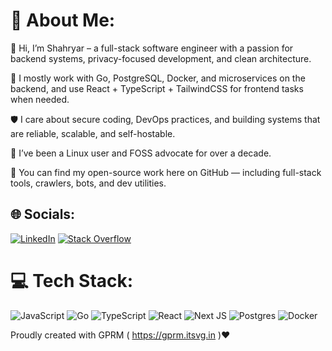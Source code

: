 # 💫 About Me:
👋 Hi, I’m Shahryar – a full-stack software engineer with a passion for backend systems, privacy-focused development, and clean architecture.  

🔧 I mostly work with Go, PostgreSQL, Docker, and microservices on the backend, and use React + TypeScript + TailwindCSS for frontend tasks when needed.  

🛡️ I care about secure coding, DevOps practices, and building systems that are reliable, scalable, and self-hostable.  

🐧 I’ve been a Linux user and FOSS advocate for over a decade.  

📂 You can find my open-source work here on GitHub — including full-stack tools, crawlers, bots, and dev utilities.



## 🌐 Socials:
[![LinkedIn](https://img.shields.io/badge/LinkedIn-%230077B5.svg?logo=linkedin&logoColor=white)](https://linkedin.com/in/shahryar-pirooz-6279381a5) [![Stack Overflow](https://img.shields.io/badge/-Stackoverflow-FE7A16?logo=stack-overflow&logoColor=white)](https://stackoverflow.com/users/shahryar-pirooz) 

# 💻 Tech Stack:
![JavaScript](https://img.shields.io/badge/javascript-%23323330.svg?style=for-the-badge&logo=javascript&logoColor=%23F7DF1E) ![Go](https://img.shields.io/badge/go-%2300ADD8.svg?style=for-the-badge&logo=go&logoColor=white) ![TypeScript](https://img.shields.io/badge/typescript-%23007ACC.svg?style=for-the-badge&logo=typescript&logoColor=white) ![React](https://img.shields.io/badge/react-%2320232a.svg?style=for-the-badge&logo=react&logoColor=%2361DAFB) ![Next JS](https://img.shields.io/badge/Next-black?style=for-the-badge&logo=next.js&logoColor=white) ![Postgres](https://img.shields.io/badge/postgres-%23316192.svg?style=for-the-badge&logo=postgresql&logoColor=white) ![Docker](https://img.shields.io/badge/docker-%230db7ed.svg?style=for-the-badge&logo=docker&logoColor=white)

Proudly created with GPRM ( https://gprm.itsvg.in )♥️
